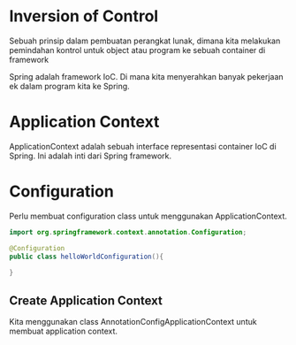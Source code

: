 # Inversion of Control
Sebuah prinsip dalam pembuatan perangkat lunak, dimana kita melakukan pemindahan kontrol untuk object atau program ke 
sebuah container di framework

Spring adalah framework IoC. Di mana kita menyerahkan banyak pekerjaan ek dalam program kita ke Spring.

# Application Context
ApplicationContext adalah sebuah interface representasi container IoC di Spring. Ini adalah inti dari Spring framework.

# Configuration
Perlu membuat configuration class untuk menggunakan ApplicationContext.

```java
import org.springframework.context.annotation.Configuration;

@Configuration
public class helloWorldConfiguration(){
    
}
```

## Create Application Context
Kita menggunakan class AnnotationConfigApplicationContext untuk membuat application context.